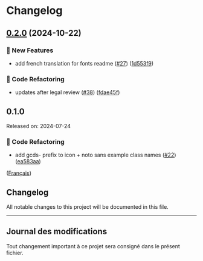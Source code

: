 # Changelog

## [0.2.0](https://github.com/cds-snc/gcds-fonts/compare/gcds-fonts-v0.1.0...gcds-fonts-v0.2.0) (2024-10-22)


### :rocket: New Features

* add french translation for fonts readme ([#27](https://github.com/cds-snc/gcds-fonts/issues/27)) ([1d553f9](https://github.com/cds-snc/gcds-fonts/commit/1d553f9b5395f7591bbc12cfd0ccea308c64eea7))


### :arrows_counterclockwise: Code Refactoring

* updates after legal review ([#38](https://github.com/cds-snc/gcds-fonts/issues/38)) ([fdae45f](https://github.com/cds-snc/gcds-fonts/commit/fdae45fe847111ad768deb74c57afa7b9323dab9))

## 0.1.0

Released on: 2024-07-24

### :arrows_counterclockwise: Code Refactoring

- add gcds- prefix to icon + noto sans example class names ([#22](https://github.com/cds-snc/gcds-fonts/issues/22)) ([ea583aa](https://github.com/cds-snc/gcds-fonts/commit/ea583aa54d622774f810bc5df807927caf331034))

([Français](#journal-des-modifications))

## Changelog

All notable changes to this project will be documented in this file.

---

## Journal des modifications

Tout changement important à ce projet sera consigné dans le présent fichier.

